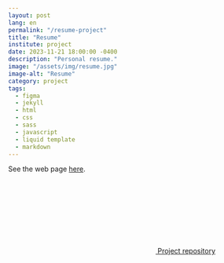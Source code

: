 ```yaml
---
layout: post
lang: en
permalink: "/resume-project"
title: "Resume"
institute: project
date: 2023-11-21 18:00:00 -0400
description: "Personal resume."
image: "/assets/img/resume.jpg"
image-alt: "Resume"
category: project
tags:
  - figma
  - jekyll
  - html
  - css
  - sass
  - javascript
  - liquid template
  - markdown
---
```


See the web page <a href="https://kelwyn.me/resume/" target="_blank">here</a>.

<div class="github">
  <a  href="https://github.com/kelwynOliveira/Portfolio" target="_blank">
    <svg class="svg-icon">
        <use xlink:href="{{ '/assets/svg/minima-social-icons.svg#github' | relative_url }}"></use>
    </svg>
  <span>Project repository</span>
  </a>
</div>
<br/>
